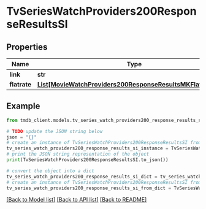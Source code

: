 # TvSeriesWatchProviders200ResponseResultsSI


## Properties

Name | Type | Description | Notes
------------ | ------------- | ------------- | -------------
**link** | **str** |  | [optional] 
**flatrate** | [**List[MovieWatchProviders200ResponseResultsMKFlatrateInner]**](MovieWatchProviders200ResponseResultsMKFlatrateInner.md) |  | [optional] 

## Example

```python
from tmdb_client.models.tv_series_watch_providers200_response_results_si import TvSeriesWatchProviders200ResponseResultsSI

# TODO update the JSON string below
json = "{}"
# create an instance of TvSeriesWatchProviders200ResponseResultsSI from a JSON string
tv_series_watch_providers200_response_results_si_instance = TvSeriesWatchProviders200ResponseResultsSI.from_json(json)
# print the JSON string representation of the object
print(TvSeriesWatchProviders200ResponseResultsSI.to_json())

# convert the object into a dict
tv_series_watch_providers200_response_results_si_dict = tv_series_watch_providers200_response_results_si_instance.to_dict()
# create an instance of TvSeriesWatchProviders200ResponseResultsSI from a dict
tv_series_watch_providers200_response_results_si_from_dict = TvSeriesWatchProviders200ResponseResultsSI.from_dict(tv_series_watch_providers200_response_results_si_dict)
```
[[Back to Model list]](../README.md#documentation-for-models) [[Back to API list]](../README.md#documentation-for-api-endpoints) [[Back to README]](../README.md)


